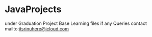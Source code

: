 # JavaProjects
under Graduation Project Base Learning 
files
if any Queries contact mailto:itsrinuhere@icloud.com
